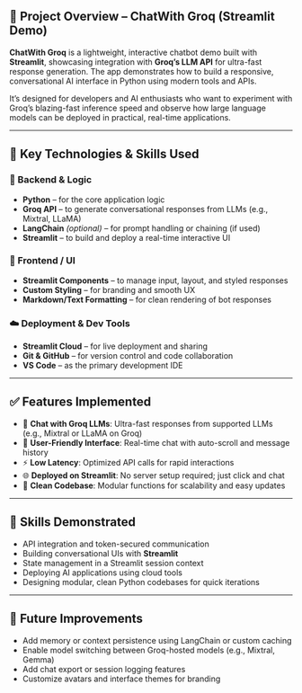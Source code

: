 ## 🤖 Project Overview – ChatWith Groq (Streamlit Demo)

**ChatWith Groq** is a lightweight, interactive chatbot demo built with **Streamlit**, showcasing integration with **Groq’s LLM API** for ultra-fast response generation. The app demonstrates how to build a responsive, conversational AI interface in Python using modern tools and APIs.

It’s designed for developers and AI enthusiasts who want to experiment with Groq’s blazing-fast inference speed and observe how large language models can be deployed in practical, real-time applications.

---

## 🧠 Key Technologies & Skills Used

### 🐍 Backend & Logic
- **Python** – for the core application logic
- **Groq API** – to generate conversational responses from LLMs (e.g., Mixtral, LLaMA)
- **LangChain** *(optional)* – for prompt handling or chaining (if used)
- **Streamlit** – to build and deploy a real-time interactive UI

### 🎨 Frontend / UI
- **Streamlit Components** – to manage input, layout, and styled responses
- **Custom Styling** – for branding and smooth UX
- **Markdown/Text Formatting** – for clean rendering of bot responses

### ☁️ Deployment & Dev Tools
- **Streamlit Cloud** – for live deployment and sharing
- **Git & GitHub** – for version control and code collaboration
- **VS Code** – as the primary development IDE

---

## ✅ Features Implemented
- 🧠 **Chat with Groq LLMs**: Ultra-fast responses from supported LLMs (e.g., Mixtral or LLaMA on Groq)
- 💬 **User-Friendly Interface**: Real-time chat with auto-scroll and message history
- ⚡ **Low Latency**: Optimized API calls for rapid interactions
- 🌐 **Deployed on Streamlit**: No server setup required; just click and chat
- 📁 **Clean Codebase**: Modular functions for scalability and easy updates

---

## 🚀 Skills Demonstrated
- API integration and token-secured communication
- Building conversational UIs with **Streamlit**
- State management in a Streamlit session context
- Deploying AI applications using cloud tools
- Designing modular, clean Python codebases for quick iterations

---

## 🔮 Future Improvements
- Add memory or context persistence using LangChain or custom caching
- Enable model switching between Groq-hosted models (e.g., Mixtral, Gemma)
- Add chat export or session logging features
- Customize avatars and interface themes for branding

